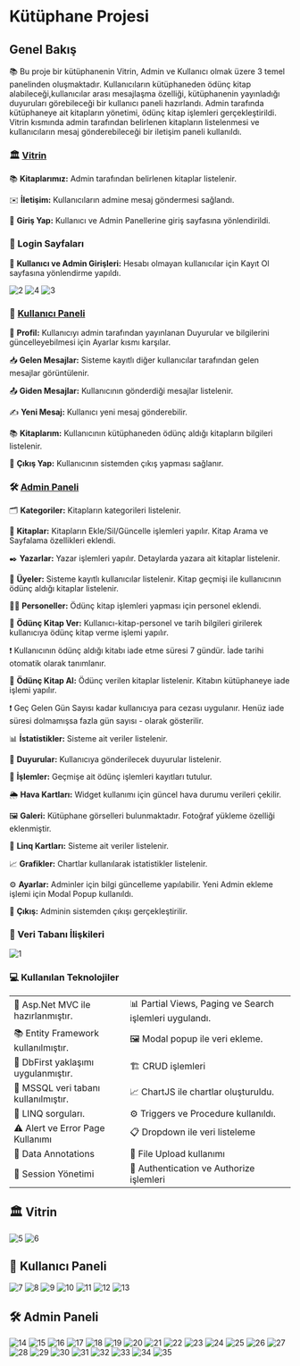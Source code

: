 # Kütüphane Projesi

## Genel Bakış
:books: Bu proje bir kütüphanenin Vitrin, Admin ve Kullanıcı olmak üzere 3 temel panelinden oluşmaktadır. Kullanıcıların kütüphaneden ödünç kitap alabileceği,kullanıcılar arası mesajlaşma özelliği, kütüphanenin yayınladığı duyuruları görebileceği bir kullanıcı paneli hazırlandı. Admin tarafında kütüphaneye ait kitapların yönetimi, ödünç kitap işlemleri gerçekleştirildi. Vitrin kısmında admin tarafından belirlenen kitapların listelenmesi ve kullanıcıların mesaj gönderebileceği bir iletişim paneli kullanıldı. 

### 🏛️ [Vitrin](#%EF%B8%8F-vitrin)

 📚 **Kitaplarımız:** Admin tarafından belirlenen kitaplar listelenir.
 
 ✉️ **İletişim:** Kullanıcıların admine mesaj göndermesi sağlandı.
 
🔑 **Giriş Yap:** Kullanıcı ve Admin Panellerine giriş sayfasına yönlendirildi.

### 🔐 Login Sayfaları

 👥 **Kullanıcı ve Admin Girişleri:** Hesabı olmayan kullanıcılar için Kayıt Ol sayfasına yönlendirme yapıldı.

![2](https://github.com/user-attachments/assets/3aef41bc-24b3-4e73-b32e-948aa58a7a72)
![4](https://github.com/user-attachments/assets/a7715c42-e166-4ca8-8d7c-4cf37114622e)
![3](https://github.com/user-attachments/assets/29cebef2-a1d4-4ce1-8d9c-1cc4834f0e4f)

### 👤 [Kullanıcı Paneli](#-kullanıcı-paneli)

 🔖 **Profil:** Kullanıcıyı admin tarafından yayınlanan Duyurular ve bilgilerini güncelleyebilmesi için Ayarlar kısmı karşılar.
 
 📥 **Gelen Mesajlar:** Sisteme kayıtlı diğer kullanıcılar tarafından gelen mesajlar görüntülenir.
 
 📤 **Giden Mesajlar:** Kullanıcının gönderdiği mesajlar listelenir.
 
 ✍️ **Yeni Mesaj:** Kullanıcı yeni mesaj gönderebilir.
 
 📚 **Kitaplarım:** Kullanıcının kütüphaneden ödünç aldığı kitapların bilgileri listelenir.
 
 🚪 **Çıkış Yap:** Kullanıcının sistemden çıkış yapması sağlanır.

### 🛠️ [Admin Paneli](%EF%B8%8F-admin-paneli)

 🗂️ **Kategoriler:** Kitapların kategorileri listelenir.
 
 📘 **Kitaplar:** Kitapların Ekle/Sil/Güncelle işlemleri yapılır. Kitap Arama ve Sayfalama özellikleri eklendi.
 
 ✒️ **Yazarlar:** Yazar işlemleri yapılır. Detaylarda yazara ait kitaplar listelenir.
 
 👥 **Üyeler:** Sisteme kayıtlı kullanıcılar listelenir. Kitap geçmişi ile kullanıcının ödünç aldığı kitaplar listelenir.
 
 🧑‍💼 **Personeller:** Ödünç kitap işlemleri yapması için personel eklendi.
 
 📖 **Ödünç Kitap Ver:** Kullanıcı-kitap-personel ve tarih bilgileri girilerek kullanıcıya ödünç kitap verme işlemi yapılır.

 ❗  Kullanıcının ödünç aldığı kitabı iade etme süresi 7 gündür. İade tarihi otomatik olarak tanımlanır.

 🔄 **Ödünç Kitap Al:** Ödünç verilen kitaplar listelenir. Kitabın kütüphaneye iade işlemi yapılır.

  ❗ Geç Gelen Gün Sayısı kadar kullanıcıya para cezası uygulanır. Henüz iade süresi dolmamışsa fazla gün sayısı - olarak gösterilir.

   📊 **İstatistikler:** Sisteme ait veriler listelenir.
   
 📢 **Duyurular:** Kullanıcıya gönderilecek duyurular listelenir.
 
 📜 **İşlemler:** Geçmişe ait ödünç işlemleri kayıtları tutulur.
 
🌦️ **Hava Kartları:** Widget kullanımı için güncel hava durumu verileri çekilir.

 🖼️ **Galeri:** Kütüphane görselleri bulunmaktadır. Fotoğraf yükleme özelliği eklenmiştir.
 
🧮 **Linq Kartları:** Sisteme ait veriler listelenir.

 📈 **Grafikler:** Chartlar kullanılarak istatistikler listelenir.
 
 ⚙️ **Ayarlar:** Adminler için bilgi güncelleme yapılabilir. Yeni Admin ekleme işlemi için Modal Popup kullanıldı.
 
 🚪 **Çıkış:** Adminin sistemden çıkışı gerçekleştirilir.

### 🔗 Veri Tabanı İlişkileri

![1](https://github.com/user-attachments/assets/45b5f0d4-2a05-4fdb-90b3-2d068cd8eff0)

### 💻 Kullanılan Teknolojiler

<table>
  <tr>
    <td>🎉 Asp.Net MVC ile hazırlanmıştır.</td>
    <td>📊 Partial Views, Paging ve Search işlemleri uygulandı.</td>
  </tr>
  <tr>
    <td>📚 Entity Framework kullanılmıştır.</td>
    <td>🖼️ Modal popup ile veri ekleme.</td>
  </tr>
  <tr>
    <td>🔨 DbFirst yaklaşımı uygulanmıştır.</td>
    <td>🏗️ CRUD işlemleri</td>
  </tr>
  <tr>
    <td>💾 MSSQL veri tabanı kullanılmıştır.</td>
    <td>📈 ChartJS ile chartlar oluşturuldu.</td>
  </tr>
  <tr>
    <td>📖 LINQ sorguları.</td>
    <td>⚙️ Triggers ve Procedure kullanıldı.</td>
  </tr>
  <tr>
    <td>⚠️ Alert ve Error Page Kullanımı</td>
    <td>📋 Dropdown ile veri listeleme</td>
  </tr>
  <tr>
    <td>📝 Data Annotations</td>
    <td>📂 File Upload kullanımı</td>
  </tr>
  <tr>
    <td>🔑 Session Yönetimi</td>
    <td>🔐 Authentication ve Authorize işlemleri</td>
  </tr>
</table>

## 🏛️  Vitrin

![5](https://github.com/user-attachments/assets/9bd35546-0bb2-4132-8d5d-32ae20635e04)
![6](https://github.com/user-attachments/assets/1c181609-a642-4e8a-ab3b-d69e1b8a288d)


## 👤 Kullanıcı Paneli

![7](https://github.com/user-attachments/assets/c747a141-1314-422c-ae15-7134f194e2d2)
![8](https://github.com/user-attachments/assets/1b2546c6-e289-4cfc-b043-b4d3c710ff85)
![9](https://github.com/user-attachments/assets/20191ebb-f738-4ad8-b330-c7866f6b19d0)
![10](https://github.com/user-attachments/assets/6a2bc41e-524a-42ce-b881-824c024fc30c)
![11](https://github.com/user-attachments/assets/821d6b1d-6399-483e-8668-bb1be1cbc65a)
![12](https://github.com/user-attachments/assets/230011f7-8875-4350-9091-709a31efbb96)
![13](https://github.com/user-attachments/assets/b5920f28-dcd1-46b2-9a69-4bd9a74ee841)

## 🛠️ Admin Paneli

![14](https://github.com/user-attachments/assets/250d1558-52b1-4d23-bf7e-84bf2aeb5ddb)
![15](https://github.com/user-attachments/assets/0717e5b5-4f30-4dc3-b1fd-533c17544593)
![16](https://github.com/user-attachments/assets/3050dad1-1547-4f7e-8885-f24e00324e59)
![17](https://github.com/user-attachments/assets/ec561614-94a0-4e79-a8f9-26d2933ee6c6)
![18](https://github.com/user-attachments/assets/3554d11e-db81-4a39-a31c-cfb3a8122324)
![19](https://github.com/user-attachments/assets/24976057-d82a-493d-92cc-75e2b146e5b2)
![20](https://github.com/user-attachments/assets/614a5c5a-426e-4921-b17e-48e75d7183cb)
![21](https://github.com/user-attachments/assets/b0d7aae7-2084-4ecd-9ea5-cca3b4d56564)
![22](https://github.com/user-attachments/assets/213f295c-44b3-4316-a39b-d3e16d25479f)
![23](https://github.com/user-attachments/assets/14c3fdb2-dd87-4122-832c-a543c3aba7ed)
![24](https://github.com/user-attachments/assets/0019cc6d-113c-43bb-af6e-b6b4bb76f03e)
![25](https://github.com/user-attachments/assets/30762f0f-9d94-4063-9b04-d741fc02199e)
![26](https://github.com/user-attachments/assets/1b3aa3cc-ac08-413a-b645-92d9d3e69cd1)
![27](https://github.com/user-attachments/assets/9c757e01-176d-49a7-ac96-ec5ec68babcc)
![28](https://github.com/user-attachments/assets/6af101fc-8bb0-46b3-a574-ca8890c7588d)
![29](https://github.com/user-attachments/assets/0ae62fdd-4e53-4621-b574-bd1b4b51cece)
![30](https://github.com/user-attachments/assets/6a7ff177-72a4-4baf-8b09-d361f8276f47)
![31](https://github.com/user-attachments/assets/e0f2a3e0-de9f-498e-94ab-3af3d0c9dfa1)
![32](https://github.com/user-attachments/assets/f61a4470-fa26-4f52-8a3a-53d3ffe04ee3)
![33](https://github.com/user-attachments/assets/89e9a1d6-99a1-4c73-8b42-4032429ff981)
![34](https://github.com/user-attachments/assets/686c99c1-0372-4730-8b40-4ede41d6eab5)
![35](https://github.com/user-attachments/assets/726d3bad-70f2-4154-938b-f5fd5b01afb0)














